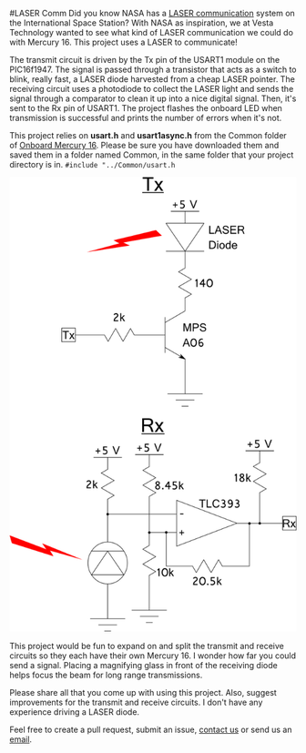 #LASER Comm
Did you know NASA has a [LASER communication][NASA LASER] system on the International Space Station?  With NASA as inspiration, we at Vesta Technology wanted to see what kind of LASER communication we could do with Mercury 16.  This project uses a LASER to communicate!

[NASA LASER]: http://phaeton.jpl.nasa.gov/external/projects/optical.cfm

The transmit circuit is driven by the Tx pin of the USART1 module on the PIC16f1947.  The signal is passed through a transistor that acts as a switch to blink, really fast, a LASER diode harvested from a cheap LASER pointer.  The receiving circuit uses a photodiode to collect the LASER light and sends the signal through a comparator to clean it up into a nice digital signal.  Then, it's sent to the Rx pin of USART1.  The project flashes the onboard LED when transmission is successful and prints the number of errors when it's not.

This project relies on __usart.h__ and __usart1async.h__ from the Common folder of [Onboard Mercury 16][mer16].  Please be sure you have downloaded them and saved them in a folder named Common, in the same folder that your project directory is in.  `#include "../Common/usart.h`

[mer16]: https://github.com/VestaTechnology/Onboard_Mercury_16

![](https://github.com/VestaTechnology/LASER-Comm/blob/master/LASERschematic.png)

This project would be fun to expand on and split the transmit and receive circuits so they each have their own Mercury 16.  I wonder how far you could send a signal.  Placing a magnifying glass in front of the receiving diode helps focus the beam for long range transmissions.  

Please share all that you come up with using this project.  Also, suggest improvements for the transmit and receive circuits.  I don't have any experience driving a LASER diode.  

Feel free to create a pull request, submit an issue, [contact us][contact] or send us an [email][mail].

[contact]: https://www.vestatech.com/support/contact-us/
[mail]: mailto:support@vestatech.com?subj=Github/Mercury

